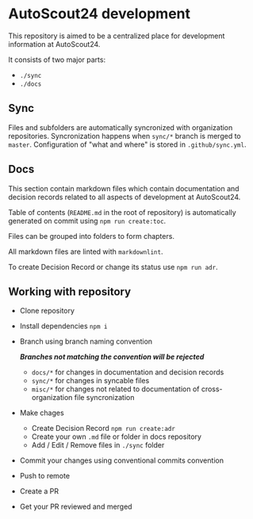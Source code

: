# AutoScout24 development

This repository is aimed to be a centralized place for development information
at AutoScout24.

It consists of two major parts:

- `./sync`
- `./docs`

## Sync

Files and subfolders are automatically syncronized with organization
repositories. Syncronization happens when `sync/*` branch is merged to `master`.
Configuration of "what and where" is stored in `.github/sync.yml`.

## Docs

This section contain markdown files which contain documentation and decision
records related to all aspects of development at AutoScout24.

Table of contents (`README.md` in the root of repository) is automatically
generated on commit using `npm run create:toc`.

Files can be grouped into folders to form chapters.

All markdown files are linted with `markdownlint`.

To create Decision Record or change its status use `npm run adr`.

## Working with repository

- Clone repository
- Install dependencies `npm i`
- Branch using branch naming convention

  _**Branches not matching the convention will be rejected**_
  - `docs/*` for changes in documentation and decision records
  - `sync/*` for changes in syncable files
  - `misc/*` for changes not related to documentation of cross-organization
  file syncronization
- Make chages
  - Create Decision Record `npm run create:adr`
  - Create your own `.md` file or folder in docs repository
  - Add / Edit / Remove files in `./sync` folder
- Commit your changes using conventional commits convention
- Push to remote
- Create a PR
- Get your PR reviewed and merged
